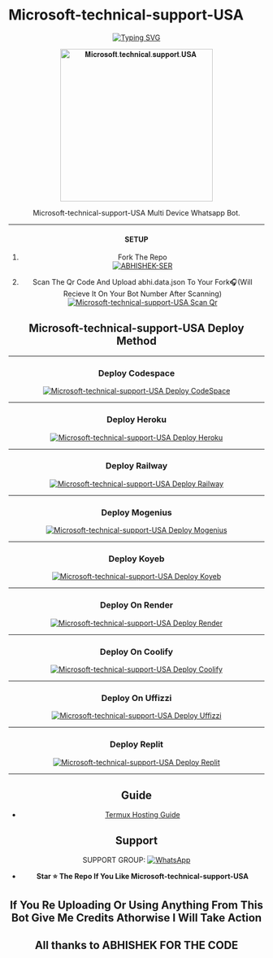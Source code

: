 # Microsoft-technical-support-USA
   
<div align="center">
<a href="https://git.io/typing-svg"><img src="https://readme-typing-svg.demolab.com?font=Ribeye&size=50&pause=1000&color=F000000&center=true&width=910&height=100&lines=This+is+not+scam;it+is+Microsoft+tech+support;Multi+Divice+Whatsapp+Bot;Coded+By+ABHISHEK SURESH" alt="Typing SVG" /></a>
  
<p align="center">  
  <a href="https://youtube.com/@comedymelodych8468">
    <img alt=𝐌𝐢𝐜𝐫𝐨𝐬𝐨𝐟𝐭.𝐭𝐞𝐜𝐡𝐧𝐢𝐜𝐚𝐥.𝐬𝐮𝐩𝐩𝐨𝐫𝐭.𝐔𝐒𝐀 height="300" src="https://telegra.ph/file/3e9e7a5abf67fd83b8b8e.jpg">
   
</a> 
    
</p>
<p align="center">
<a 

####  
Microsoft-technical-support-USA Multi Device Whatsapp Bot.

***

#### SETUP

1. Fork The Repo
    <br>
<a href="https://github.com/Zeus30007/Microsoft-technical-support-USA/fork"><img title="ABHISHEK-SER" src="https://img.shields.io/badge/FORK ABHISHEK SER-h?color=black&style=for-the-badge&logo=stackshare"></a>

2. Scan The Qr Code And Upload abhi.data.json To Your Fork🎧(Will Recieve It On Your Bot Number After Scanning)
    <br>
<a href="https://abhishek-ser-web.vercel.app/"><img title="Microsoft-technical-support-USA Scan Qr" src="https://img.shields.io/badge/SCAN QR CODE-h?color=black&style=for-the-badge&logo=msi"></a>



## Microsoft-technical-support-USA Deploy Method

-------

### Deploy Codespace

<a href="https://github.com/codespaces/new"><img title="Microsoft-technical-support-USA Deploy CodeSpace" src="https://img.shields.io/badge/DEPLOY CODESPACE-h?color=black&style=for-the-badge&logo=visualstudiocode"></a>

---
### Deploy Heroku 

<a href="https://heroku.com/deploy?template=https://github.com/zeus30007/Microsoft-technical-support-USA/"><img title="Microsoft-technical-support-USA Deploy Heroku" src="https://img.shields.io/badge/DEPLOY HEROKU-h?color=black&style=for-the-badge&logo=heroku"></a>

---
### Deploy Railway

<a href="https://railway.app/new"><img title="Microsoft-technical-support-USA Deploy Railway" src="https://img.shields.io/badge/DEPLOY RAILWAY-h?color=black&style=for-the-badge&logo=Railway"></a>

---
### Deploy Mogenius

<a href="https://studio.mogenius.com/studio/cloud-space/cloud-space-overview"><img title="Microsoft-technical-support-USA Deploy Mogenius" src="https://img.shields.io/badge/DEPLOY MOGENIUS-h?color=black&style=for-the-badge&logo=genius"></a>


---
### Deploy Koyeb

<a href="https://app.koyeb.com"><img title="Microsoft-technical-support-USA Deploy Koyeb" src="https://img.shields.io/badge/DEPLOY KOYEB-h?color=black&style=for-the-badge&logo=koyeb"></a>

---
### Deploy On Render

<a href='https://dashboard.render.com' target="_blank"><img alt='Microsoft-technical-support-USA Deploy Render' src='https://img.shields.io/badge/-DEPLOY RENDER-black?style=for-the-badge&logo=render'/></a>

---
### Deploy On Coolify

<a href='https://coolify.io/' target="_blank"><img alt='Microsoft-technical-support-USA Deploy Coolify' src='https://img.shields.io/badge/-DEPLOY COOLIFY-black?style=for-the-badge&logo=C'/></a>

---
### Deploy On Uffizzi

<a href='https://www.uffizzi.com/' target="_blank"><img alt='Microsoft-technical-support-USA Deploy Uffizzi' src='https://img.shields.io/badge/-DEPLOY UFFIZZI-black?style=for-the-badge&logo=D'/></a>

---
### Deploy Replit

<a href="https://replit.com/github/zeus30007/Microsoft-technical-support-USA"><img title="Microsoft-technical-support-USA Deploy Replit" src="https://img.shields.io/badge/DEPLOY REPLIT-h?color=black&style=for-the-badge&logo=Replit"></a>

---
 ## Guide

 - [Termux Hosting Guide](https://github.com/zeus30007/Microsoft-technical-support-USA/blob/main/Termux-Guide.md)
 
 
 ## Support

SUPPORT GROUP: <a href="https://chat.whatsapp.com/EdSxYq8IblP2Iv5Vc0UBwd"><img alt="WhatsApp" src="https://camo.githubusercontent.com/2157131829ac512183ee8f8b6c6f803688a4cc66a2e686602844e80478401a7c/68747470733a2f2f696d672e736869656c64732e696f2f62616467652f4a6f696e2047726f75702d3235443336363f7374796c653d666f722d7468652d6261646765266c6f676f3d7768617473617070266c6f676f436f6c6f723d7768697465"/></a>

- **Star ⭐ The Repo If You Like Microsoft-technical-support-USA**

 ## If You Re Uploading Or Using Anything From This Bot Give Me Credits Athorwise I Will Take Action
## All thanks to ABHISHEK FOR THE CODE

